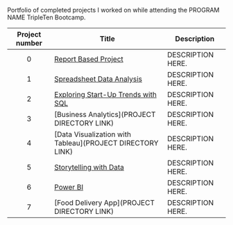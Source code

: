 Portfolio of completed projects I worked on while attending the PROGRAM NAME TripleTen Bootcamp.

| Project number | Title | Description |
| :-----------: | ----------- |----------- |
| 0 | [Report Based Project](https://github.com/tiffanybergett-tripleten/BI_Analytic_Projects/tree/main/Fresh%20Beats) | DESCRIPTION HERE. |
| 1 | [Spreadsheet Data Analysis](https://github.com/tiffanybergett-tripleten/BI_Analytic_Projects/tree/main/Manhattan%20Vacation%20Rental%20Market%20Project) | DESCRIPTION HERE. |
| 2 | [Exploring Start-Up Trends with SQL](https://github.com/tiffanybergett-tripleten/BI_Analytic_Projects/tree/main/Zuber) | DESCRIPTION HERE. |
| 3 | [Business Analytics](PROJECT DIRECTORY LINK) | DESCRIPTION HERE. |
| 4 | [Data Visualization with Tableau](PROJECT DIRECTORY LINK) | DESCRIPTION HERE. |
| 5 | [Storytelling with Data](https://github.com/tiffanybergett-tripleten/BI_Analytic_Projects/tree/main/Puget%20Sound) | DESCRIPTION HERE. |
| 6 | [Power BI](https://github.com/tiffanybergett-tripleten/BI_Analytic_Projects/tree/main/CrewTracker) | DESCRIPTION HERE. |
| 7 | [Food Delivery App](PROJECT DIRECTORY LINK) | DESCRIPTION HERE. |
<!--
| 8 | [Code Pudding](PROJECT DIRECTORY LINK) | DESCRIPTION HERE. |
| 9 | [Externship](PROJECT DIRECTORY LINK) | DESCRIPTION HERE. |
| 10| [Pet Project](PROJECT DIRECTORY LINK) | DESCRIPTION HERE. |
-->
